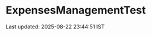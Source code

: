 # ExpensesManagementTest














































































































































































Last updated: 2025-08-22 23:44:51 IST
